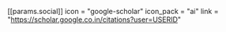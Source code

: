[[params.social]]
  icon = "google-scholar"
  icon_pack = "ai"
  link = "https://scholar.google.co.in/citations?user=USERID"
